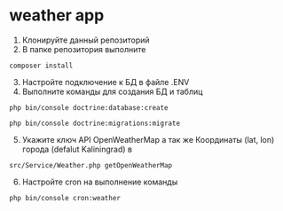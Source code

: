 # weather app

1. Клонируйте данный репозиторий
2. В папке репозитория выполните

`composer install`

3. Настройте подключение к БД в файле .ENV
4. Выполните команды для создания БД и таблиц

`php bin/console doctrine:database:create`

`php bin/console doctrine:migrations:migrate`

5. Укажите ключ API OpenWeatherMap а так же Координаты (lat, lon) города (defalut Kaliningrad) в

`src/Service/Weather.php getOpenWeatherMap`

6. Настройте cron на выполнение команды

`php bin/console cron:weather`
